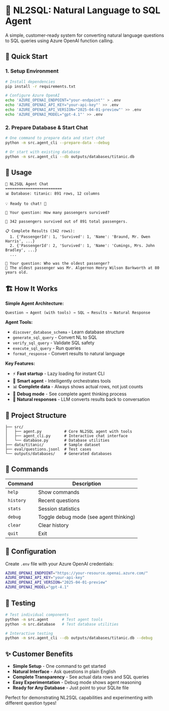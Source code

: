 # 🤖 NL2SQL: Natural Language to SQL Agent

A simple, customer-ready system for converting natural language questions to SQL queries using Azure OpenAI function calling.

## 🚀 Quick Start

### 1. Setup Environment
```bash
# Install dependencies
pip install -r requirements.txt

# Configure Azure OpenAI
echo 'AZURE_OPENAI_ENDPOINT="your-endpoint"' > .env
echo 'AZURE_OPENAI_API_KEY="your-api-key"' >> .env
echo 'AZURE_OPENAI_API_VERSION="2025-04-01-preview"' >> .env
echo 'AZURE_OPENAI_MODEL="gpt-4.1"' >> .env
```

### 2. Prepare Database & Start Chat
```bash
# One command to prepare data and start chat
python -m src.agent_cli --prepare-data --debug

# Or start with existing database
python -m src.agent_cli --db outputs/databases/titanic.db
```

## 💬 Usage

```
🤖 NL2SQL Agent Chat
=========================
📊 Database: titanic: 891 rows, 12 columns

💡 Ready to chat! 🚀

💬 Your question: How many passengers survived?

🎯 342 passengers survived out of 891 total passengers.

📋 Complete Results (342 rows):
  1. {'PassengerId': 1, 'Survived': 1, 'Name': 'Braund, Mr. Owen Harris', ...}
  2. {'PassengerId': 2, 'Survived': 1, 'Name': 'Cumings, Mrs. John Bradley', ...}
  ...

💬 Your question: Who was the oldest passenger?
🎯 The oldest passenger was Mr. Algernon Henry Wilson Barkworth at 80 years old.
```

## 🏗️ How It Works

**Simple Agent Architecture:**
```
Question → Agent (with tools) → SQL → Results → Natural Response
```

**Agent Tools:**
- `discover_database_schema` - Learn database structure
- `generate_sql_query` - Convert NL to SQL  
- `verify_sql_query` - Validate SQL safety
- `execute_sql_query` - Run queries
- `format_response` - Convert results to natural language

**Key Features:**
- ⚡ **Fast startup** - Lazy loading for instant CLI
- 🧠 **Smart agent** - Intelligently orchestrates tools
- 📊 **Complete data** - Always shows actual rows, not just counts
- 🔧 **Debug mode** - See complete agent thinking process
- 💬 **Natural responses** - LLM converts results back to conversation

## 📁 Project Structure

```
├── src/
│   ├── agent.py          # Core NL2SQL agent with tools
│   ├── agent_cli.py      # Interactive chat interface  
│   └── database.py       # Database utilities
├── data/titanic/         # Sample dataset
├── eval/questions.jsonl  # Test cases
└── outputs/databases/    # Generated databases
```

## 🎯 Commands

| Command | Description |
|---------|-------------|
| `help` | Show commands |
| `history` | Recent questions |
| `stats` | Session statistics |
| `debug` | Toggle debug mode (see agent thinking) |
| `clear` | Clear history |
| `quit` | Exit |

## 🔧 Configuration

Create `.env` file with your Azure OpenAI credentials:

```bash
AZURE_OPENAI_ENDPOINT="https://your-resource.openai.azure.com/"
AZURE_OPENAI_API_KEY="your-api-key"  
AZURE_OPENAI_API_VERSION="2025-04-01-preview"
AZURE_OPENAI_MODEL="gpt-4.1"
```

## 🧪 Testing

```bash
# Test individual components
python -m src.agent      # Test agent tools
python -m src.database   # Test database utilities

# Interactive testing
python -m src.agent_cli --db outputs/databases/titanic.db --debug
```

## ✨ Customer Benefits

- **Simple Setup** - One command to get started
- **Natural Interface** - Ask questions in plain English
- **Complete Transparency** - See actual data rows and SQL queries
- **Easy Experimentation** - Debug mode shows agent reasoning
- **Ready for Any Database** - Just point to your SQLite file

Perfect for demonstrating NL2SQL capabilities and experimenting with different question types!